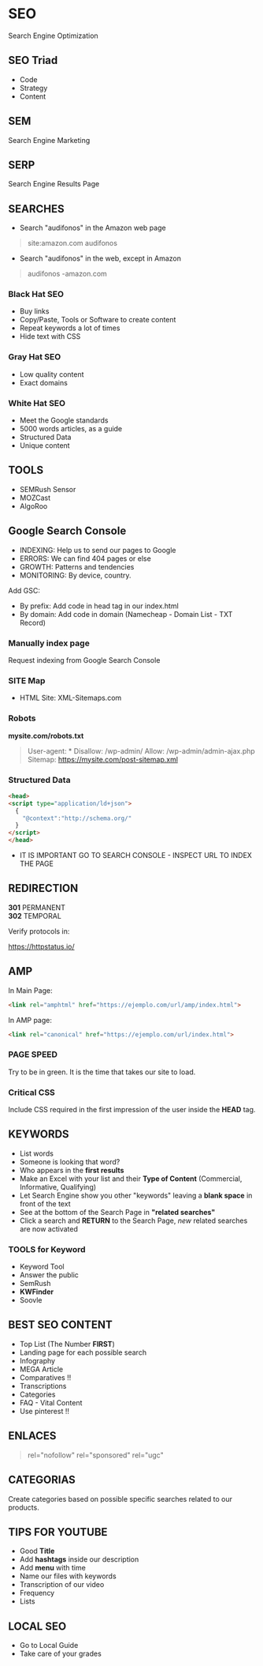 # SEO

Search Engine Optimization <br/>

## SEO Triad

* Code
* Strategy
* Content

## SEM

Search Engine Marketing <br/>

## SERP

Search Engine Results Page <br/>


## SEARCHES

* Search "audifonos" in the Amazon web page
>site:amazon.com audifonos

* Search "audifonos" in the web, except in Amazon
>audifonos -amazon.com

### Black Hat SEO

* Buy links
* Copy/Paste, Tools or Software to create content
* Repeat keywords a lot of times
* Hide text with CSS

### Gray Hat SEO

* Low quality content
* Exact domains

### White Hat SEO

* Meet the Google standards
* 5000 words articles, as a guide
* Structured Data
* Unique content


## TOOLS

* SEMRush Sensor
* MOZCast
* AlgoRoo

## Google Search Console

* INDEXING: Help us to send our pages to Google
* ERRORS: We can find 404 pages or else
* GROWTH: Patterns and tendencies
* MONITORING: By device, country.

Add GSC:

* By prefix: Add code in head tag in our index.html
* By domain: Add code in domain (Namecheap - Domain List - TXT Record)

### Manually index page

Request indexing from Google Search Console <br/>

### SITE Map

* HTML Site: XML-Sitemaps.com


### Robots

__mysite.com/robots.txt__ <br/>

>User-agent: *
>Disallow: /wp-admin/
>Allow: /wp-admin/admin-ajax.php
>Sitemap: https://mysite.com/post-sitemap.xml

### Structured Data

```html
<head>
<script type="application/ld+json">
  {
    "@context":"http://schema.org/"
  }
</script>
</head>
```

* IT IS IMPORTANT GO TO SEARCH CONSOLE - INSPECT URL TO INDEX THE PAGE

## REDIRECTION

__301__ PERMANENT <br/>
__302__ TEMPORAL <br/>

Verify protocols in:

https://httpstatus.io/


## AMP

In Main Page:

```html
<link rel="amphtml" href="https://ejemplo.com/url/amp/index.html">
```

In AMP page: <br/>

```html
<link rel="canonical" href="https://ejemplo.com/url/index.html">
```

### PAGE SPEED

Try to be in green. It is the time that takes our site to load. <br/>



### Critical CSS

Include CSS required in the first impression of the user inside the __HEAD__ tag.


## KEYWORDS

* List words
* Someone is looking that word?
* Who appears in the __first results__
* Make an Excel with your list and their __Type of Content__ (Commercial, Informative, Qualifying)
* Let Search Engine show you other "keywords" leaving a __blank space__ in front of the text
* See at the bottom of the Search Page in __"related searches"__
* Click a search and __RETURN__ to the Search Page, _new_ related searches are now activated


### TOOLS for Keyword

* Keyword Tool
* Answer the public
* SemRush
* __KWFinder__
* Soovle


## BEST SEO CONTENT

* Top List (The Number __FIRST__)
* Landing page for each possible search
* Infography 
* MEGA Article
* Comparatives !!
* Transcriptions
* Categories
* FAQ - Vital Content
* Use pinterest !!

## ENLACES

>rel="nofollow"
>rel="sponsored"
>rel="ugc"

## CATEGORIAS

Create categories based on possible specific searches related to our products. <br/>


## TIPS FOR YOUTUBE

* Good __Title__
* Add __hashtags__ inside our description
* Add __menu__ with time
* Name our files with keywords
* Transcription of our video
* Frequency
* Lists

## LOCAL SEO

* Go to Local Guide
* Take care of your grades











